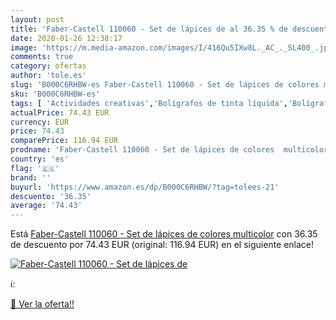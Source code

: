 ```yaml
---
layout: post
title: 'Faber-Castell 110060 - Set de lápices de al 36.35 % de descuento'
date: 2020-01-26 12:38:17
image: 'https://m.media-amazon.com/images/I/416Qu5IXw8L._AC_._SL400_.jpg'
comments: true
category: ofertas
author: 'tole.es'
slug: 'B000C6RHBW-es Faber-Castell 110060 - Set de lápices de colores multicolor'
sku: 'B000C6RHBW-es'
tags: [ 'Actividades creativas','Bolígrafos de tinta líquida','Bolígrafos y recambios','Bolígrafos, lápices y útiles de escritura','Juguetes','Juguetes y juegos','Material de educación infantil','Material de escritura y dibujo para niños','Material escolar y educativo','Mosaicos para niños','Oficina y papelería','Pinturas','Rotuladores de colores para niños','Témperas y pinturas para murales','faber-castell','lápices', ]
actualPrice: 74.43 EUR
currency: EUR
price: 74.43
comparePrice: 116.94 EUR
prodname: 'Faber-Castell 110060 - Set de lápices de colores  multicolor'
country: 'es'
flag: '🇪🇸'
brand: ''
buyurl: 'https://www.amazon.es/dp/B000C6RHBW/?tag=tolees-21'
descuento: '36.35'
average: '74.43'
---
```


Está [Faber-Castell 110060 - Set de lápices de colores  multicolor](https://www.amazon.es/dp/B000C6RHBW/?tag=tolees-21) con 36.35 de descuento por 74.43 EUR (original: 116.94 EUR) en el siguiente enlace!

[![Faber-Castell 110060 - Set de lápices de](https://m.media-amazon.com/images/I/416Qu5IXw8L._AC_._SL400_.jpg)](https://www.amazon.es/dp/B000C6RHBW/?tag=tolees-21)

ℹ️:


[🛒 Ver la oferta!!](https://www.amazon.es/dp/B000C6RHBW/?tag=tolees-21)
